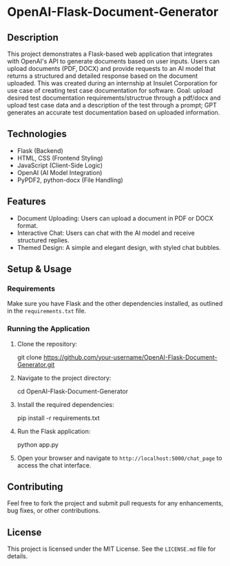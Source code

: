 # OpenAI-Flask-Document-Generator

## Description

This project demonstrates a Flask-based web application that integrates with OpenAI's API to generate documents based on user inputs. Users can upload documents (PDF, DOCX) and provide requests to an AI model that returns a structured and detailed response based on the document uploaded. This was created during an internship at Insulet Corporation for use case of creating test case documentation for software. Goal: upload desired test documentation requirements/structrue through a pdf/docx and upload test case data and a description of the test through a prompt; GPT generates an accurate test documentation based on uploaded information.

## Technologies

- Flask (Backend)
- HTML, CSS (Frontend Styling)
- JavaScript (Client-Side Logic)
- OpenAI (AI Model Integration)
- PyPDF2, python-docx (File Handling)

## Features

- Document Uploading: Users can upload a document in PDF or DOCX format.
- Interactive Chat: Users can chat with the AI model and receive structured replies.
- Themed Design: A simple and elegant design, with styled chat bubbles.

## Setup & Usage

### Requirements

Make sure you have Flask and the other dependencies installed, as outlined in the `requirements.txt` file.

### Running the Application

1. Clone the repository:

    git clone https://github.com/your-username/OpenAI-Flask-Document-Generator.git

2. Navigate to the project directory:

    cd OpenAI-Flask-Document-Generator

3. Install the required dependencies:

    pip install -r requirements.txt

4. Run the Flask application:

    python app.py

5. Open your browser and navigate to `http://localhost:5000/chat_page` to access the chat interface.

## Contributing

Feel free to fork the project and submit pull requests for any enhancements, bug fixes, or other contributions.

## License

This project is licensed under the MIT License. See the `LICENSE.md` file for details.



